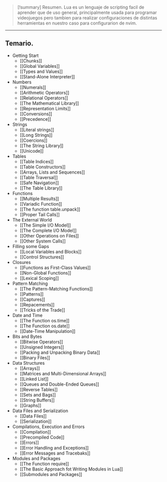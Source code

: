 >[!summary] Resumen.
>Lua es un lenguaje de scripting facil de aprender que de uso general, principalmente usada para programar videojuegos pero tambien para realizar configuraciones de distintas herramientas en nuestro caso para configurarion de nvim.

---

## Temario.
- Getting Start
	- [[Chunks]]
	- [[Global Variables]]
	- [[Types and Values]]
	- [[Stand-Alone Interpreter]]
- Numbers
	- [[Numerals]]
	- [[Arithmetic Operators]]
	- [[Relational Operators]]
	- [[The Mathematical Library]]
	- [[Representation Limits]]
	- [[Conversions]]
	- [[Precedence]]
- Strings
	- [[Literal strings]]
	- [[Long Strings]]
	- [[Coercions]]
	- [[The String Library]]
	- [[Unicode]]
- Tables
	- [[Table Indices]]
	- [[Table Constructors]]
	- [[Arrays, Lists and Sequences]]
	- [[Table Traversal]]
	- [[Safe Navigation]]
	- [[The Table Library]]
- Functions
	- [[Multiple Results]]
	- [[Variadic Function]]
	- [[The function table.unpack]]
	- [[Proper Tail Calls]]
- The External World
	- [[The Simple I/O Model]]
	- [[The Complete I/O Model]]
	- [[Other Operations on Files]]
	- [[Other System Calls]]
- Filling some Gaps
	- [[Local Variables and Blocks]]
	- [[Control Structures]]
- Closures
	- [[Functions as First-Class Values]]
	- [[Non-Global Functions]]
	- [[Lexical Scoping]]
- Pattern Matching
	- [[The Pattern-Matching Functions]]
	- [[Patterns]]
	- [[Captures]]
	- [[Repacements]]
	- [[Tricks of the Trade]]
- Date and Time
	- [[The Function os.time]]
	- [[The Function os.date]]
	- [[Date-Time Manipulation]]
- Bits and Bytes
	- [[Bitwise Operators]]
	- [[Unsigned Integers]]
	- [[Packing and Unpacking Binary Data]]
	- [[Binary Files]]
- Data Structures
	- [[Arrays]]
	- [[Matrices and Multi-Dimensional Arrays]]
	- [[Linked List]]
	- [[Queues and Double-Ended Queues]]
	- [[Reverse Tables]]
	- [[Sets and Bags]]
	- [[String Buffers]]
	- [[Graphs]]
- Data Files and Serialization
	- [[Data Files]]
	- [[Serialization]]
- Compilations, Execution and Errors
	- [[Compilation]]
	- [[Precompiled Code]]
	- [[Errors]]
	- [[Error Handling and Exceptions]]
	- [[Error Messages and Tracebaks]]
- Modules and Packages
	- [[The Function require]]
	- [[The Basic Approach fot Writing Modules in Lua]]
	- [[Submodules and Packages]]
